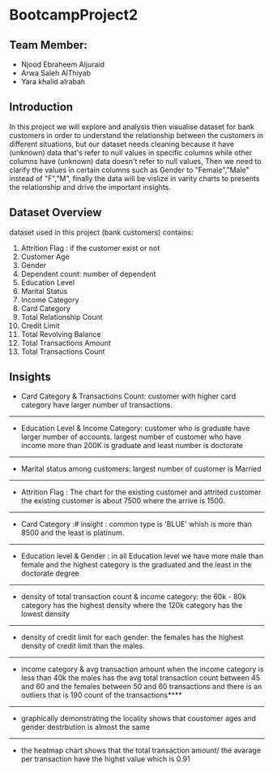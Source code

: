 # BootcampProject2
## Team Member:
- Njood Ebraheem Aljuraid
- Arwa Saleh AlThiyab
- Yara khalid alrabah

## Introduction
 In this project we will explore and analysis then visualise dataset for bank customers in order to understand the relationship 
 between the customers in different situations, but our dataset needs cleaning because it have (unknown) data that's refer to 
 null values in specific columns while other columns have (unknown) data doesn't refer to null values, Then we need to clarify 
 the values in certain columns such as Gender to "Female","Male" instead of "F","M", finally the data will be vislize in varity
 charts to presents the relationship and drive the important insights.


## Dataset Overview
dataset used in this project (bank customers) contains:
1. Attrition Flag : if the customer exist or not 
2.  Customer Age
3. Gender
4. Dependent count: number of dependent
5. Education Level 
6. Marital Status
7. Income Category
8. Card Category 
9. Total Relationship Count
10. Credit Limit
11. Total Revolving Balance
12. Total Transactions Amount
13. Total Transactions Count 

## Insights

* Card Category & Transactions Count:
customer with higher card category have larger number of transactions.

------------------------ 

* Education Level & Income Category:
customer who is graduate have larger number of accounts.
largest number of customer who have income more than 200K is graduate and least number is doctorate

------------------------ 


* Marital status among customers:
largest number of customer is Married 

------------------------ 
* Attrition Flag : The chart for the existing customer and attrited customer 
the existing customer is about 7500 where the arrive is 1500.

-----------------------

* Card Category  :# insight : common type is 'BLUE' whish 
is more than 8500 and the least is platinum.

------------------------

* Education level & Gender : in all Education level we have more male than female 
and the highest category is the graduated and the least in the doctorate degree

-----------------------

* density of total transaction count & income category: 
the 60k - 80k category has the highest density 
where the 120k category has the lowest density

------------------------

* density of credit limit for each gender:
the females has the highest density of credit limit than the males.

------------------------ 

* income category & avg transaction amount
when the income category is less than 40k the males has the avg total transaction count between 45 and 60 
and the females between 50 and 60 transactions and there is an outliers that is 190 count of the transactions****

------------------------ 

* graphically demonstrating the locality
shows that coustomer ages and gender destrbution is almost the same 

------------------------
* the heatmap chart 
shows that the total transaction amount/ the avarage per transaction have the highst value which is 0.91
